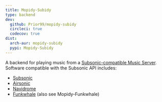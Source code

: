 ```yaml
---
title: Mopidy-Subidy
type: backend
dev:
  github: Prior99/mopidy-subidy
  circleci: true
  codecov: true
dist:
  arch-aur: mopidy-subidy
  pypi: Mopidy-Subidy
---
```


A backend for playing music from a
[Subsonic-compatible Music Server](http://www.subsonic.org/pages/api.jsp).
Software compatible with the Subsonic API includes:

- [Subsonic](http://www.subsonic.org)
- [Airsonic](https://github.com/airsonic/airsonic)
- [Navidrome](https://github.com/deluan/navidrome)
- [Funkwhale](https://funkwhale.audio) (also see Mopidy-Funkwhale)
